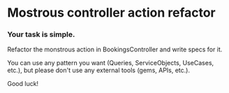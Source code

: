 # Mostrous controller action refactor

### Your task is simple.

Refactor the monstrous action in BookingsController and write specs for it.

You can use any pattern you want (Queries, ServiceObjects, UseCases, etc.), but please don't use any external tools (gems, APIs, etc.).

Good luck!
